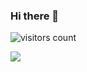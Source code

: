### Hi there 👋  

![visitors count](https://visitors-by-url-pls-dont-use-this-in-your-repo.vercel.app/JalinWang-github-readme)

<img src="https://github-readme-stats.vercel.app/api?username=JalinWang&show_icons=true&icon_color=0366d6&text_color=24292e&bg_color=fff&hide_title=false">


<!--
**JalinWang/JalinWang** is a ✨ _special_ ✨ repository because its `README.md` (this file) appears on your GitHub profile.

Here are some ideas to get you started:

- 🔭 I’m currently working on ...
- 🌱 I’m currently learning ...
- 👯 I’m looking to collaborate on ...
- 🤔 I’m looking for help with ...
- 💬 Ask me about ...
- 📫 How to reach me: ...
- 😄 Pronouns: ...
- ⚡ Fun fact: ...
-->
